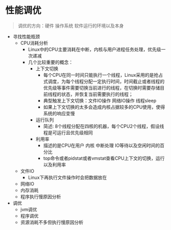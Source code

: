 # 性能调优
> 调优的方向：硬件  操作系统  软件运行的环境以及本身
  * 寻找性能瓶颈
    - CPU消耗分析
      * Linux中的CPU主要消耗在中断，内核与用户进程任务处理，优先级一次递减
      * 几个比较重要的概念：
        - 上下文切换 
          * 每个CPU在同一时间只能执行一个线程，Linux采用的是抢占式调度，为每个线程分配一定执行时间，时间截止或者线程的优先级等事件需要切换当前进行的线程，在切换时需要存储目前线程的状态，并恢复当前需要执行的线程；
          * 典型触发上下文切换：文件IO操作  网络IO操作 线程sleep
          * 如果上下文切换的太多会造成内核占据较多的CPU使用，使得系统的响应变慢
        - 运行队列
          * 简述: 8个线程分配在四核的机器，每个CPU2个线程，假设线程是可运行且优先级相同
        - 利用率 
          * 描述的是CPU在用户 内核  中断处理  IO等待以及空闲时间的百分比
          * top命令或者pidstat或者vmstat查看CPU上下文的切换，运行以及利用率
    - 文件IO
      * Linux下再执行文件操作时会把数据放在
    - 网络IO
    - 内存消耗
    - 程序执行慢原因分析
  * 调优
    - jvm调优
    - 程序调优
    - 资源消耗不多但执行慢原因分析
